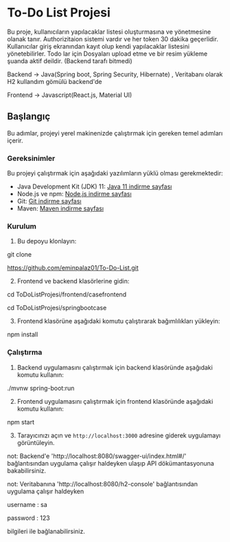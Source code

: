 # To-Do List Projesi

Bu proje, kullanıcıların yapılacaklar listesi oluşturmasına ve yönetmesine olanak tanır. Authorizitaion sistemi vardır ve her token 30 dakika geçerlidir.
Kullanıcılar giriş ekranından kayıt olup kendi yapılacaklar listesini yönetebilirler.
Todo lar için Dosyaları upload etme ve bir resim yükleme şuanda aktif deildir. (Backend tarafı bitmedi)

Backend  -> Java(Spring boot, Spring Security, Hibernate) , Veritabanı olarak H2 kullandım gömülü backend'de

Frontend -> Javascript(React.js, Material UI)

## Başlangıç

Bu adımlar, projeyi yerel makinenizde çalıştırmak için gereken temel adımları içerir.

### Gereksinimler

Bu projeyi çalıştırmak için aşağıdaki yazılımların yüklü olması gerekmektedir:

- Java Development Kit (JDK) 11: [Java 11 indirme sayfası](https://www.oracle.com/java/technologies/javase-jdk11-downloads.html)
- Node.js ve npm: [Node.js indirme sayfası](https://nodejs.org/)
- Git: [Git indirme sayfası](https://git-scm.com/downloads)
- Maven: [Maven indirme sayfası](https://maven.apache.org/download.cgi)

### Kurulum

1. Bu depoyu klonlayın:

git clone 

https://github.com/eminpalaz01/To-Do-List.git

2. Frontend ve backend klasörlerine gidin:

cd ToDoListProjesi/frontend/casefrontend

cd ToDoListProjesi/springbootcase

3. Frontend klasörüne aşağıdaki komutu çalıştırarak bağımlılıkları yükleyin:

npm install

### Çalıştırma

1. Backend uygulamasını çalıştırmak için backend klasöründe aşağıdaki komutu kullanın:
 
./mvnw spring-boot:run

2. Frontend uygulamasını çalıştırmak için frontend klasöründe aşağıdaki komutu kullanın:
 
npm start

3. Tarayıcınızı açın ve `http://localhost:3000` adresine giderek uygulamayı görüntüleyin.
 
not: Backend'e  'http://localhost:8080/swagger-ui/index.html#/' bağlantısından uygulama çalışır haldeyken ulaşıp API dökümantasyonuna bakabilirsiniz.

not: Veritabanına 'http://localhost:8080/h2-console' bağlantısından uygulama çalışır haldeyken

username : sa

password : 123

bilgileri ile bağlanabilirsiniz.
